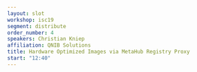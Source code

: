 ```yaml
---
layout: slot
workshop: isc19
segment: distribute
order_number: 4
speakers: Christian Kniep
affiliation: QNIB Solutions
title: Hardware Optimized Images via MetaHub Registry Proxy
start: "12:40"
---
```

